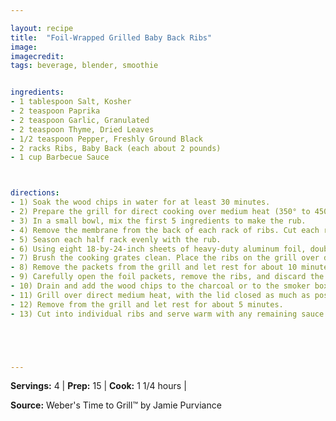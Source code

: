 ```yaml
---

layout: recipe
title:  "Foil-Wrapped Grilled Baby Back Ribs"
image: 
imagecredit: 
tags: beverage, blender, smoothie


ingredients:
- 1 tablespoon Salt, Kosher
- 2 teaspoon Paprika
- 2 teaspoon Garlic, Granulated
- 2 teaspoon Thyme, Dried Leaves
- 1/2 teaspoon Pepper, Freshly Ground Black
- 2 racks Ribs, Baby Back (each about 2 pounds)
- 1 cup Barbecue Sauce



directions:
- 1) Soak the wood chips in water for at least 30 minutes.
- 2) Prepare the grill for direct cooking over medium heat (350° to 450°F).
- 3) In a small bowl, mix the first 5 ingredients to make the rub.
- 4) Remove the membrane from the back of each rack of ribs. Cut each rack crosswise in the middle to create two smaller racks.
- 5) Season each half rack evenly with the rub.
- 6) Using eight 18-by-24-inch sheets of heavy-duty aluminum foil, double wrap each half rack in its own packet.
- 7) Brush the cooking grates clean. Place the ribs on the grill over direct medium heat and cook for 1 hour, with the lid closed, occasionally turning the packets over for even cooking and making sure not to pierce the foil.
- 8) Remove the packets from the grill and let rest for about 10 minutes.
- 9) Carefully open the foil packets, remove the ribs, and discard the rendered fat and foil.
- 10) Drain and add the wood chips to the charcoal or to the smoker box of a gas grill, following manufacturer’s instructions, and close the lid. When the wood begins to smoke, return the ribs to the grill, bone side down. 
- 11) Grill over direct medium heat, with the lid closed as much as possible, until they are sizzling and lightly charred, 10 to 12 minutes, turning and basting once or twice with the sauce. 
- 12) Remove from the grill and let rest for about 5 minutes.
- 13) Cut into individual ribs and serve warm with any remaining sauce.





---
```


**Servings:** 4 | **Prep:** 15 | **Cook:** 1 1/4 hours | 

**Source:** Weber's Time to Grill™ by Jamie Purviance

